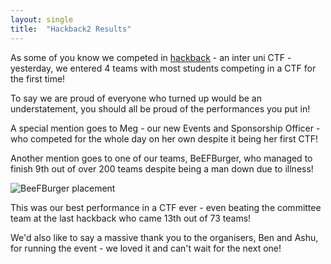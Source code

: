 ```yaml
---
layout: single
title:  "Hackback2 Results"
---
```

As some of you know we competed in [hackback](https://tryhackme.com/hackback2) - an inter uni CTF - yesterday, we entered 4 teams with most students competing in a CTF for the first time!

To say we are proud of everyone who turned up would be an understatement, you should all be proud of the performances you put in!

A special mention goes to Meg - our new Events and Sponsorship Officer - who competed for the whole day on her own despite it being her first CTF!

Another mention goes to one of our teams, BeEFBurger, who managed to finish 9th out of over 200 teams despite being a man down due to illness! 

![BeeFBurger placement](https://media.discordapp.net/attachments/627956987409465374/637659406648999988/unknown.png?width=720&height=471)

This was our best performance in a CTF ever - even beating the committee team at the last hackback who came 13th out of 73 teams!

We'd also like to say a massive thank you to the organisers, Ben and Ashu, for running the event - we loved it and can't wait for the next one!

